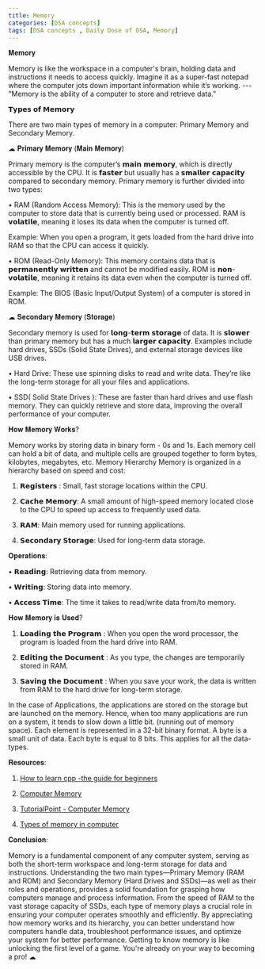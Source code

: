 ```yaml
---
title: Memory
categories: [DSA concepts]
tags: [DSA concepts , Daily Dose of DSA, Memory]
---
```

𝐌𝐞𝐦𝐨𝐫𝐲

Memory is like the workspace in a computer's brain, holding data and instructions it needs to access quickly. Imagine it as a super-fast notepad where the computer jots down important information while it’s working. ---"Memory is the ability of a computer to store and retrieve data."

𝗧𝘆𝗽𝗲𝘀 𝗼𝗳 𝗠𝗲𝗺𝗼𝗿𝘆

There are two main types of memory in a computer: Primary Memory and Secondary Memory.

☁︎ 𝐏𝐫𝐢𝐦𝐚𝐫𝐲 𝐌𝐞𝐦𝐨𝐫𝐲 (𝐌𝐚𝐢𝐧 𝐌𝐞𝐦𝐨𝐫𝐲)

Primary memory is the computer’s 𝗺𝗮𝗶𝗻 𝗺𝗲𝗺𝗼𝗿𝘆, which is directly accessible by the CPU. It is 𝗳𝗮𝘀𝘁𝗲𝗿 but usually has a 𝘀𝗺𝗮𝗹𝗹𝗲𝗿 𝗰𝗮𝗽𝗮𝗰𝗶𝘁𝘆 compared to secondary memory. Primary memory is further divided into two types:

•	RAM (Random Access Memory): This is the memory used by the computer to store data that is currently being used or processed. RAM is 𝘃𝗼𝗹𝗮𝘁𝗶𝗹𝗲, meaning it loses its data when the computer is turned off.

Example: When you open a program, it gets loaded from the hard drive into RAM so that the CPU can access it quickly.


•	ROM (Read-Only Memory): This memory contains data that is 𝗽𝗲𝗿𝗺𝗮𝗻𝗲𝗻𝘁𝗹𝘆 𝘄𝗿𝗶𝘁𝘁𝗲𝗻 and cannot be modified easily. ROM is 𝗻𝗼𝗻-𝘃𝗼𝗹𝗮𝘁𝗶𝗹𝗲, meaning it retains its data even when the computer is turned off.

Example: The BIOS (Basic Input/Output System) of a computer is stored in ROM.

☁︎ 𝐒𝐞𝐜𝐨𝐧𝐝𝐚𝐫𝐲 𝐌𝐞𝐦𝐨𝐫𝐲 (𝐒𝐭𝐨𝐫𝐚𝐠𝐞)

Secondary memory is used for 𝗹𝗼𝗻𝗴-𝘁𝗲𝗿𝗺 𝘀𝘁𝗼𝗿𝗮𝗴𝗲 of data. It is 𝘀𝗹𝗼𝘄𝗲𝗿 than primary memory but has a much 𝗹𝗮𝗿𝗴𝗲𝗿 𝗰𝗮𝗽𝗮𝗰𝗶𝘁𝘆. Examples include hard drives, SSDs (Solid State Drives), and external storage devices like USB drives.

•	Hard Drive: These use spinning disks to read and write data. They’re like the long-term storage for all your files and applications.

•	SSD( Solid State Drives ): These are faster than hard drives and use flash memory. They can quickly retrieve and store data, improving the overall performance of your computer.



𝐇𝐨𝐰 𝐌𝐞𝐦𝐨𝐫𝐲 𝐖𝐨𝐫𝐤𝐬?

Memory works by storing data in binary form - 0s and 1s. Each memory cell can hold a bit of data, and multiple cells are grouped together to form bytes, kilobytes, megabytes, etc.
Memory Hierarchy
Memory is organized in a hierarchy based on speed and cost:

1.	𝗥𝗲𝗴𝗶𝘀𝘁𝗲𝗿𝘀 : Small, fast storage locations within the CPU.

2.	𝗖𝗮𝗰𝗵𝗲 𝗠𝗲𝗺𝗼𝗿𝘆: A small amount of high-speed memory located close to the CPU to speed up access to frequently used data.

3.	𝗥𝗔𝗠: Main memory used for running applications.

4.	𝗦𝗲𝗰𝗼𝗻𝗱𝗮𝗿𝘆 𝗦𝘁𝗼𝗿𝗮𝗴𝗲: Used for long-term data storage.


𝐎𝐩𝐞𝐫𝐚𝐭𝐢𝐨𝐧𝐬:

•	𝗥𝗲𝗮𝗱𝗶𝗻𝗴: Retrieving data from memory.

•	𝗪𝗿𝗶𝘁𝗶𝗻𝗴: Storing data into memory.

•	𝗔𝗰𝗰𝗲𝘀𝘀 𝗧𝗶𝗺𝗲: The time it takes to read/write data from/to memory.


𝐇𝐨𝐰 𝐌𝐞𝐦𝐨𝐫𝐲 𝐢𝐬 𝐔𝐬𝐞𝐝?

1.	𝗟𝗼𝗮𝗱𝗶𝗻𝗴 𝘁𝗵𝗲 𝗣𝗿𝗼𝗴𝗿𝗮𝗺 : When you open the word processor, the program is loaded from the hard drive into RAM.

2.	𝗘𝗱𝗶𝘁𝗶𝗻𝗴 𝘁𝗵𝗲 𝗗𝗼𝗰𝘂𝗺𝗲𝗻𝘁 : As you type, the changes are temporarily stored in RAM.

3.	𝗦𝗮𝘃𝗶𝗻𝗴 𝘁𝗵𝗲 𝗗𝗼𝗰𝘂𝗺𝗲𝗻𝘁 : When you save your work, the data is written from RAM to the hard drive for long-term storage.


In the case of Applications, the applications are stored on the storage but are launched on the memory. Hence, when too many applications are run on a system, it tends to slow down a little bit. (running out of memory space).
Each element is represented in a 32-bit binary format.
A byte is a small unit of data. Each byte is equal to 8 bits.
This applies for all the data-types.


𝐑𝐞𝐬𝐨𝐮𝐫𝐜𝐞𝐬: 

1) [How to learn cpp -the guide for beginners](https://www.educative.io/blog/how-to-learn-cpp-the-guide-for-beginners)

2) [Computer Memory](https://en.wikipedia.org/wiki/Computer_memory)

3) [TutorialPoint - Computer Memory](https://www.tutorialspoint.com/computer_fundamentals/computer_memory.htm)

4) [Types of memory in computer](https://www.shiksha.com/online-courses/articles/types-of-memory-in-computer/)


𝐂𝐨𝐧𝐜𝐥𝐮𝐬𝐢𝐨𝐧:

Memory is a fundamental component of any computer system, serving as both the short-term workspace and long-term storage for data and instructions. Understanding the two main types—Primary Memory (RAM and ROM) and Secondary Memory (Hard Drives and SSDs)—as well as their roles and operations, provides a solid foundation for grasping how computers manage and process information.
From the speed of RAM to the vast storage capacity of SSDs, each type of memory plays a crucial role in ensuring your computer operates smoothly and efficiently. By appreciating how memory works and its hierarchy, you can better understand how computers handle data, troubleshoot performance issues, and optimize your system for better performance. Getting to know memory is like unlocking the first level of a game. You're already on your way to becoming a pro! ☁︎
